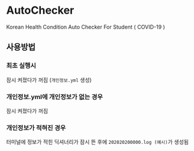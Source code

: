 # AutoChecker
Korean Health Condition Auto Checker For Student ( COVID-19 )

## 사용방법

### 최초 실행시

잠시 켜졌다가 꺼짐 (`개인정보.yml` 생성)

### 개인정보.yml에 개인정보가 없는 경우

잠시 켜졌다가 꺼짐

### 개인정보가 적혀진 경우

터미널에 정보가 적힌 딕셔너리가 잠시 뜬 후에 `202020200000.log (예시)`가 생성됨

